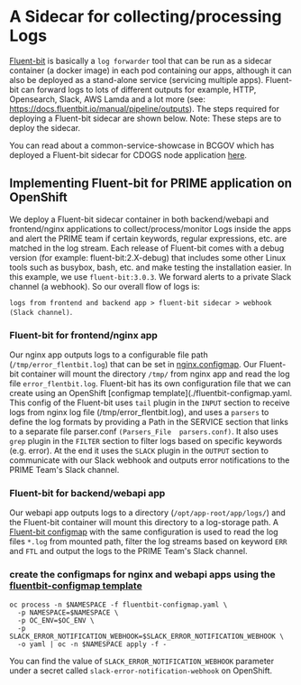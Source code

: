 # A Sidecar for collecting/processing Logs

[Fluent-bit](https://docs.fluentbit.io/manual/about/what-is-fluent-bit) is basically a `log forwarder` tool that can be run as a sidecar container (a docker image) in each pod containing our apps, although it can also be deployed as a stand-alone service (servicing multiple apps). Fluent-bit can forward logs to lots of different outputs for example, HTTP, Opensearch, Slack, AWS Lamda and a lot more (see: https://docs.fluentbit.io/manual/pipeline/outputs). The steps required for deploying a Fluent-bit sidecar are shown below. Note: These steps are to deploy the sidecar.

You can read about a common-service-showcase in BCGOV which has deployed a Fluent-bit sidecar for CDOGS node application [here](https://github.com/bcgov/common-service-showcase/wiki/Logging-to-a-Sidecar).

## Implementing Fluent-bit for PRIME application on OpenShift

We deploy a Fluent-bit sidecar container in both backend/webapi and frontend/nginx applications to collect/process/monitor Logs inside the apps and alert the PRIME team if certain keywords, regular expressions, etc. are matched in the log stream. Each release of Fluent-bit comes with a debug version (for example: fluent-bit:2.X-debug) that includes some other Linux tools such as busybox, bash, etc. and make testing the installation easier. In this example, we use `fluent-bit:3.0.3`. We forward alerts to a private Slack channel (a webhook). So our overall flow of logs is: 

`logs from frontend and backend app > fluent-bit sidecar > webhook (Slack channel)`.


### Fluent-bit for frontend/nginx app

Our nginx app outputs logs to a configurable file path (`/tmp/error_flentbit.log`) that can be set in [nginx.configmap](../prime-app-template.yml). Our Fluent-bit container will mount the directory `/tmp/` from nginx app and read the log file `error_flentbit.log`.
Fluent-bit has its own configuration file that we can create using an OpenShift [configmap template](./fluentbit-configmap.yaml. This config of the Fluent-bit uses `tail` plugin in the `INPUT` section to receive logs from nginx log file (/tmp/error_flentbit.log), and uses a `parsers` to define the log formats by providing a Path in the SERVICE section that links to a separate file parser.conf `(Parsers_File  parsers.conf)`. It also uses `grep` plugin in the `FILTER` section to filter logs based on specific keywords (e.g. error). At the end it uses the `SLACK` plugin in the `OUTPUT` section to communicate with our Slack webhook and outputs error notifications to the PRIME Team's Slack channel.

### Fluent-bit for backend/webapi app

Our webapi app outputs logs to a directory (`/opt/app-root/app/logs/`) and the Fluent-bit container will mount this directory to a log-storage path. A [Fluent-bit configmap](./fluentbit-configmap.yaml) with the same configuration is used to read the log files `*.log` from mounted path, filter the log streams based on keyword `ERR` and `FTL` and output the logs to the PRIME Team's Slack channel. 

### create the configmaps for nginx and webapi apps using the [fluentbit-configmap template](./fluentbit-configmap.yaml)

```
oc process -n $NAMESPACE -f fluentbit-configmap.yaml \
  -p NAMESPACE=$NAMESPACE \
  -p OC_ENV=$OC_ENV \
  -p SLACK_ERROR_NOTIFICATION_WEBHOOK=$SLACK_ERROR_NOTIFICATION_WEBHOOK \
  -o yaml | oc -n $NAMESPACE apply -f -
  ```
  
  You can find the value of `SLACK_ERROR_NOTIFICATION_WEBHOOK` parameter under a secret called `slack-error-notification-webhook` on OpenShift.